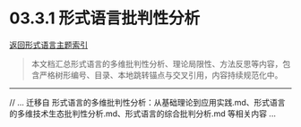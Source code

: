 # 03.3.1 形式语言批判性分析

[返回形式语言主题索引](./README.md)

> 本文档汇总形式语言的多维批判性分析、理论局限性、方法反思等内容，包含严格树形编号、目录、本地跳转锚点与交叉引用，内容持续规范化中。

---

// ... 迁移自 形式语言的多维批判性分析：从基础理论到应用实践.md、形式语言的多维技术生态批判性分析.md、形式语言的综合批判分析.md 等相关内容 ...
